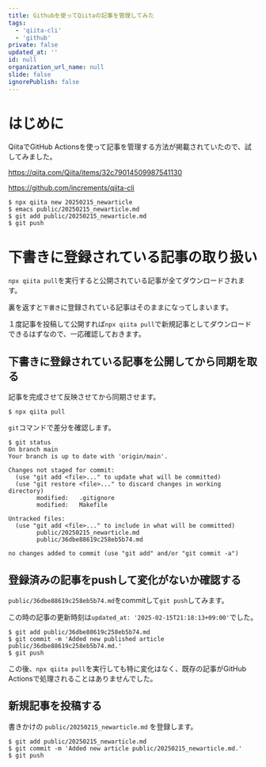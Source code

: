```yaml
---
title: Githubを使ってQiitaの記事を管理してみた
tags:
  - 'qiita-cli'
  - 'github'
private: false
updated_at: ''
id: null
organization_url_name: null
slide: false
ignorePublish: false
---
```

# はじめに

QiitaでGitHub Actionsを使って記事を管理する方法が掲載されていたので、試してみました。

https://qiita.com/Qiita/items/32c79014509987541130

https://github.com/increments/qiita-cli

```bash:
$ npx qiita new 20250215_newarticle
$ emacs public/20250215_newarticle.md
$ git add public/20250215_newarticle.md
$ git push
```

# 下書きに登録されている記事の取り扱い

``npx qiita pull``を実行すると公開されている記事が全てダウンロードされます。

裏を返すと``下書き``に登録されている記事はそのままになってしまいます。

１度記事を投稿して公開すれば``npx qiita pull``で新規記事としてダウンロードできるはずなので、一応確認しておきます。

## 下書きに登録されている記事を公開してから同期を取る

記事を完成させて反映させてから同期させます。

```bash:
$ npx qiita pull
```

``git``コマンドで差分を確認します。

```bash:
$ git status
On branch main
Your branch is up to date with 'origin/main'.

Changes not staged for commit:
  (use "git add <file>..." to update what will be committed)
  (use "git restore <file>..." to discard changes in working directory)
        modified:   .gitignore
        modified:   Makefile

Untracked files:
  (use "git add <file>..." to include in what will be committed)
        public/20250215_newarticle.md
        public/36dbe88619c258eb5b74.md

no changes added to commit (use "git add" and/or "git commit -a")
```

## 登録済みの記事をpushして変化がないか確認する

``public/36dbe88619c258eb5b74.md``をcommitして``git push``してみます。

この時の記事の更新時刻は``updated_at: '2025-02-15T21:18:13+09:00'``でした。

```bash:
$ git add public/36dbe88619c258eb5b74.md
$ git commit -m 'Added new published article public/36dbe88619c258eb5b74.md.'
$ git push
```

この後、``npx qiita pull``を実行しても特に変化はなく、既存の記事がGitHub Actionsで処理されることはありませんでした。

## 新規記事を投稿する

書きかけの ``public/20250215_newarticle.md`` を登録します。

```bash:
$ git add public/20250215_newarticle.md
$ git commit -m 'Added new article public/20250215_newarticle.md.'
$ git push
```

